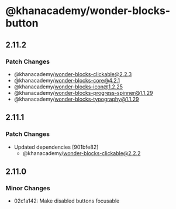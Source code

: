 # @khanacademy/wonder-blocks-button

## 2.11.2

### Patch Changes

-   @khanacademy/wonder-blocks-clickable@2.2.3
-   @khanacademy/wonder-blocks-core@4.2.1
-   @khanacademy/wonder-blocks-icon@1.2.25
-   @khanacademy/wonder-blocks-progress-spinner@1.1.29
-   @khanacademy/wonder-blocks-typography@1.1.29

## 2.11.1

### Patch Changes

-   Updated dependencies [901bfe82]
    -   @khanacademy/wonder-blocks-clickable@2.2.2

## 2.11.0

### Minor Changes

-   02c1a142: Make disabled buttons focusable
